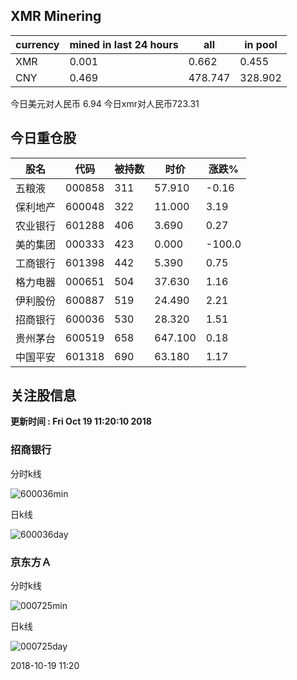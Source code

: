## XMR Minering

|currency|mined in last 24 hours|all|in pool|
|---|---|---|---|
|XMR|0.001|0.662|0.455|
|CNY|0.469|478.747|328.902|

今日美元对人民币 6.94	今日xmr对人民币723.31


## 今日重仓股 

|股名|代码|被持数|时价|涨跌%|
|---|---|---|---|---|
|五粮液|000858|311|57.910|-0.16|
|保利地产|600048|322|11.000|3.19|
|农业银行|601288|406|3.690|0.27|
|美的集团|000333|423|0.000|-100.0|
|工商银行|601398|442|5.390|0.75|
|格力电器|000651|504|37.630|1.16|
|伊利股份|600887|519|24.490|2.21|
|招商银行|600036|530|28.320|1.51|
|贵州茅台|600519|658|647.100|0.18|
|中国平安|601318|690|63.180|1.17|

## 关注股信息
**更新时间 : Fri Oct 19 11:20:10 2018**
### 招商银行 
分时k线

![600036min](http://image.sinajs.cn/newchart/min/n/sh600036.gif)

日k线

![600036day](http://image.sinajs.cn/newchart/daily/n/sh600036.gif)

### 京东方Ａ 
分时k线

![000725min](http://image.sinajs.cn/newchart/min/n/sz000725.gif)

日k线

![000725day](http://image.sinajs.cn/newchart/daily/n/sz000725.gif)

2018-10-19 11:20